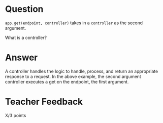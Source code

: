 # Question

`app.get(endpoint, controller)` takes in a `controller` as the second argument.

What is a controller?

# Answer

A controller handles the logic to handle, process, and return an appropriate response to a request. In the above example, the second argument controller executes a get on the endpoint, the first argument.

# Teacher Feedback

X/3 points
